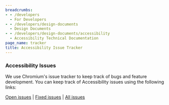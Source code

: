 ```yaml
---
breadcrumbs:
- - /developers
  - For Developers
- - /developers/design-documents
  - Design Documents
- - /developers/design-documents/accessibility
  - Accessibility Technical Documentation
page_name: tracker
title: Accessibility Issue Tracker
---
```


### Accessibility Issues

We use Chromium's issue tracker to keep track of bugs and feature development.
You can keep track of Accessibility issues using the following links:

[Open
issues](http://code.google.com/p/chromium/issues/list?can=2&q=label:Feature-Accessibility&sort=pri+-stars)
| [Fixed
issues](http://code.google.com/p/chromium/issues/list?can=1&q=label:feature-accessibility%20status:Fixed,Verified,Duplicate,WontFix,FixUnreleased,Invalid&sort=-modified)
| [All
issues](http://code.google.com/p/chromium/issues/list?can=1&q=label:Feature-Accessibility&sort=-modified)
